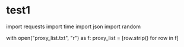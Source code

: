 # test1
import requests
import time
import json
import random

with open("proxy_list.txt", "r") as f:
    proxy_list = [row.strip() for row in f]
